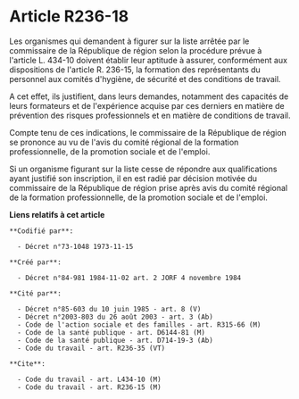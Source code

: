 # Article R236-18

Les organismes qui demandent à figurer sur la liste arrêtée par le commissaire de la République de région selon la procédure
prévue à l'article L. 434-10 doivent établir leur aptitude à assurer, conformément aux dispositions de l'article R. 236-15,
la formation des représentants du personnel aux comités d'hygiène, de sécurité et des conditions de travail. 

A cet effet, ils justifient, dans leurs demandes, notamment des capacités de leurs formateurs et de l'expérience acquise par
ces derniers en matière de prévention des risques professionnels et en matière de conditions de travail. 

Compte tenu de ces indications, le commissaire de la République de région se prononce au vu de l'avis du comité régional de
la formation professionnelle, de la promotion sociale et de l'emploi. 

Si un organisme figurant sur la liste cesse de répondre aux qualifications ayant justifié son inscription, il en est radié
par décision motivée du commissaire de la République de région prise après avis du comité régional de la formation
professionnelle, de la promotion sociale et de l'emploi.

**Liens relatifs à cet article**

	**Codifié par**:

	  - Décret n°73-1048 1973-11-15

	**Créé par**:

	  - Décret n°84-981 1984-11-02 art. 2 JORF 4 novembre 1984

	**Cité par**:

	  - Décret n°85-603 du 10 juin 1985 - art. 8 (V)
	  - Décret n°2003-803 du 26 août 2003 - art. 3 (Ab)
	  - Code de l'action sociale et des familles - art. R315-66 (M)
	  - Code de la santé publique - art. D6144-81 (M)
	  - Code de la santé publique - art. D714-19-3 (Ab)
	  - Code du travail - art. R236-35 (VT)

	**Cite**:

	  - Code du travail - art. L434-10 (M)
	  - Code du travail - art. R236-15 (M)
